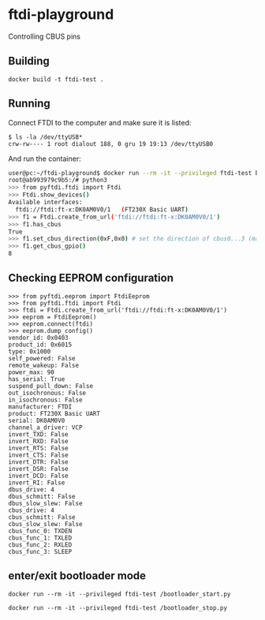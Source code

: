 # ftdi-playground
Controlling CBUS pins

## Building

```
docker build -t ftdi-test .
```

## Running

Connect FTDI to the computer and make sure it is listed:

```
$ ls -la /dev/ttyUSB*
crw-rw---- 1 root dialout 188, 0 gru 19 19:13 /dev/ttyUSB0
```

And run the container:

```bash
user@pc:~/ftdi-playground$ docker run --rm -it --privileged ftdi-test bash
root@ab993979c9b5:/# python3
>>> from pyftdi.ftdi import Ftdi
>>> Ftdi.show_devices()
Available interfaces:
  ftdi://ftdi:ft-x:DK0AM0V0/1   (FT230X Basic UART)
>>> f1 = Ftdi.create_from_url('ftdi://ftdi:ft-x:DK0AM0V0/1')
>>> f1.has_cbus
True
>>> f1.set_cbus_direction(0xF,0x0) # set the direction of cbus0...3 (mask 0xF -> 0b1111) to inputs (0 - input, 1 -output)
>>> f1.get_cbus_gpio()
8
```

## Checking EEPROM configuration

```
>>> from pyftdi.eeprom import FtdiEeprom
>>> from pyftdi.ftdi import Ftdi
>>> ftdi = Ftdi.create_from_url('ftdi://ftdi:ft-x:DK0AM0V0/1')
>>> eeprom = FtdiEeprom()
>>> eeprom.connect(ftdi)
>>> eeprom.dump_config()
vendor_id: 0x0403
product_id: 0x6015
type: 0x1000
self_powered: False
remote_wakeup: False
power_max: 90
has_serial: True
suspend_pull_down: False
out_isochronous: False
in_isochronous: False
manufacturer: FTDI
product: FT230X Basic UART
serial: DK0AM0V0
channel_a_driver: VCP
invert_TXD: False
invert_RXD: False
invert_RTS: False
invert_CTS: False
invert_DTR: False
invert_DSR: False
invert_DCD: False
invert_RI: False
dbus_drive: 4
dbus_schmitt: False
dbus_slow_slew: False
cbus_drive: 4
cbus_schmitt: False
cbus_slow_slew: False
cbus_func_0: TXDEN
cbus_func_1: TXLED
cbus_func_2: RXLED
cbus_func_3: SLEEP
```


## enter/exit bootloader mode

```
docker run --rm -it --privileged ftdi-test /bootloader_start.py
```

```
docker run --rm -it --privileged ftdi-test /bootloader_stop.py
```